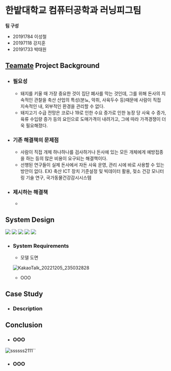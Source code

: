 # 한밭대학교 컴퓨터공학과 러닝피그팀

**팀 구성**
- 20191784 이성철 
- 20197118 강지훈
- 20191733 박태원

## <u>Teamate</u> Project Background
- ### 필요성
  - 돼지를 키울 때 가장 중요한 것이 집단 폐사를 막는 것인데, 그를 위해 돈사의 지속적인 관찰을 축산 산업의 특성(분뇨, 악취, 사육두수 등)때문에 사람이 직접 지속적인 내, 외부적인 환경을 관리할 수 없다.
  - 돼지고기 수급 전망은 코로나 19로 인한 수요 증가로 인한 농장 당 사육 수 증가, 육류 수입량 증가 등의 요인으로 도매가격이 내려가고, 그에 따라 가격경쟁이 더욱 필요해졌다.

- ### 기존 해결책의 문제점
  - 사람이 직접 개체 하나하나를 검사하거나 돈사에 있는 모든 개체에게 예방접종을 하는 등의 많은 비용이 요구되는 해결책이다.
  - 선행된 연구들이 실제 돈사에서 자돈 사육 운영, 관리 시에 바로 사용할 수 있는 방안이 없다.
  EX) 축산 ICT 장치 기준설정 및 빅데이터 활용, 젖소 건강 모니터링 기술 연구, 국가동물건강감시시스템 

- ### 제시하는 해결책
  - 
  
## System Design
  <img src="https://img.shields.io/badge/Python-3776AB?style=flat-square&logo=Python&logoColor=white"/> <img src="https://img.shields.io/badge/Pytorch-EE4C2C?style=flat-square&logo=Pytorch&logoColor=white"/> <img src="https://img.shields.io/badge/Flutter-02569B?style=flat-square&logo=Flutter&logoColor=white"/> <img src="https://img.shields.io/badge/Flask-000000?style=flat-square&logo=Flask&logoColor=white"/> <img src="https://img.shields.io/badge/MySQL-4479A1?style=flat-square&logo=MySQL&logoColor=white"/> 

  - ### System Requirements
    - 모델 도면
    
    ![KakaoTalk_20221205_235032828](https://user-images.githubusercontent.com/102698011/205670757-59b35e90-f7e7-4275-8a34-ceaed012c9da.png)
    - OOO
    
## Case Study
  - ### Description
  
  
## Conclusion
  - ### OOO
  ![ssssss2111``](https://user-images.githubusercontent.com/102698011/205670279-c93ad452-94ea-4941-b2d5-866da4b4e432.PNG)

  
  - ### OOO
  

